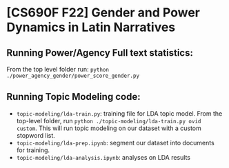 # [CS690F F22] Gender and Power Dynamics in Latin Narratives



## Running Power/Agency Full text statistics:
From the top level folder run: `python ./power_agency_gender/power_score_gender.py`


## Running Topic Modeling code: 
- `topic-modeling/lda-train.py`: training file for LDA topic model. From the top-level folder, run `python ./topic-modeling/lda-train.py ovid custom`. This will run topic modeling on our dataset with a custom stopword list. 
- `topic-modeling/lda-prep.ipynb`: segment our dataset into documents for training. 
- `topic-modeling/lda-analysis.ipynb`: analyses on LDA results
